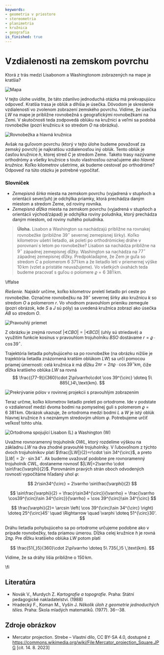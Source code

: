 ```yaml
---
keywords:
- geometria v priestore
- stereometria
- planimetria
- kružnica
- geografia
is_finished: true
---
```


# Vzdialenosti na zemskom povrchu

Ktorá z trás medzi Lisabonom a Washingtonom zobrazených na mape je kratšia? 

![Mapa](08_mapa.jpg)

V tejto úlohe uvidíte, že táto zdanlivo jednoduchá otázka má prekvapujúcu odpoveď. Kratšia trasa je oblúk a dlhšia je úsečka. 
Dôvodom je skreslenie vzdialeností vo zvolenom zobrazení zemského povrchu.
Vidíme, že úsečka $LW$ na mape je približne rovnobežná s geografickými rovnobežkami na Zemi. V skutočnosti teda zodpovedá oblúku na kružnici a veľmi sa podobá rovnobežke
(pozri kružnicu $k$ so stredom $O$ na obrázku).

![Rovnobežka a hlavná kružnica](math4you_00008_01.jpg)

Avšak na guľovom povrchu (ktorý v tejto úlohe budeme považovať za zemský povrch) je najkratšou vzdialenosťou iný oblúk. Tento oblúk je časťou kružnice $h$, ktorej stred $C$ je stredom Zeme. Takéto trasy nazývame orthodrómy a všetky kružnice s touto vlastnosťou označujeme ako *hlavné kružnice*.
Koľko kilometrov ušetríme, ak budeme cestovať po orthodróme?
Odpoveď na túto otázku je potrebné vypočítať.

### Slovníček 
* *Zemepisná šírka* miesta na zemskom povrchu (vyjadrená v stupňoch a orientácii sever/juh) je odchýlka priamky, ktorá prechádza daným miestom a stredom Zeme, od roviny rovníka.
* *Zemepisná dĺžka* miesta na zemskom povrchu (vyjadrená v stupňoch a orientácii východ/západ) je odchýlka roviny poludníka, ktorý prechádza daným miestom, od roviny nultého poludníka.

> **Úloha.** Lisabon a Washington sa nachádzajú približne na rovnakej rovnobežke (približne $39^{\circ}$ severnej zemepisnej šírky).
Koľko kilometrov ušetrí lietadlo, ak poletí po orthodrómickej dráhe v porovnaní s letom po rovnobežke?
Lisabon sa nachádza približne na $9^{\circ}$ západnej zemepisnej dĺžky.
Washington sa nachádza na $77^{\circ}$ západnej zemepisnej dĺžky.
Predpokladajme, že Zem je guľa so stredom $C$ a polomerom $6\ 371\,\text{km}$ a že lietadlo letí v priemernej výške $10\,\text{km}$ (vzlet a pristátie neuvažujeme).
Vo všetkých úvahách teda budeme pracovať s guľou o polomere $\varrho=6\ 381\,\text{km}$.

\iffalse

*Riešenie.* Najskôr určíme, koľko kilometrov preletí lietadlo pri ceste po rovnobežke. Označme rovnobežku na $39^{\circ}$ severnej šírky ako kružnicu $k$ so stredom $O$ a polomerom $r$. Vo vhodnom pravouhlom prieniku zemegule (pozri obrázok, kde $S$ a $J$ sú póly) sa uvedená kružnica zobrazí ako úsečka $AB$ so stredom $O$.

![Pravouhlý priemet](math4you_00008_02.jpg)

Z obrázku je zrejmá rovnosť $\lvert\sphericalangle CBO\rvert = \lvert\sphericalangle BCD\rvert$ 
(uhly sú striedavé) a využitím funkcie kosínus v pravouhlom trojuholníku $BSO$ dostávame $r=\varrho\cdot \cos 39^{\circ}$.

Trajektória lietadla pohybujúceho sa po rovnobežke (na obrázku nižšie je trajektória lietadla znázornená kratším oblúkom $LW$)
sa určí pomocou priamej úmernosti: celá kružnica $k$ má dĺžku
$2\pi r = 2\pi\varrho\cdot\cos 39^{\circ}\text{km}$,
čiže dĺžka kratšieho oblúka $LW$ sa rovná
$$
\frac{(77-9)}{360}\cdot 2\pi\varrho\cdot \cos 39^{\circ} \doteq 5\ 885{,}4\,\text{km}.
$$

![Prekrývanie pólov v rovinnej projekcii s pravouhlým zobrazením](math4you_00008_03.jpg)

Teraz určme, koľko kilometrov lietadlo preletí po ortodrome.
Ide v podstate o vzdialenosť medzi dvoma bodmi na pomyselnej guli s polomerom $\varrho=6\ 381\,\text{km}$.
Obrázok ukazuje, že ortodroma medzi bodmi $L$ a $W$ je istý oblúk hlavnej kružnice $h$ s neznámym stredovým uhlom $\varphi$.
Potrebujeme určiť veľkosť tohto uhla.

![Ortodroma spojující Lisabon (L) a Washington (W)](math4you_00008_04.jpg)

Uvažme rovnoramenný trojuholník $OWL$, ktorý rozdelíme výškou na 
základnu $LW$ na dva zhodné pravouhlé trojuholníky. V ľubovoľnom 
z týchto dvoch trojuholníkov platí 
$\frac{|LW|}{2}=r\cdot \sin 34^{\circ}$, a preto 
$|LW|=2r\cdot\sin 34^{\circ}$. Ak budeme uvažovať podobne pre rovnoramenný trojuholník $CWL$, dostaneme rovnosť 
$|LW|=2\varrho \cdot \sin\frac{\varphi}{2}$. Porovnáním pravých 
strán oboch odvodených rovností vypočítáme hľadaný uhol $\varphi$:

$$
2r\sin34^{\circ} = 2\varrho \sin\frac{\varphi}{2}
$$

$$
\sin\frac{\varphi}{2} = \frac{r\sin34^{\circ}}{\varrho}
= \frac{\varrho \cos39^{\circ}\sin 34^{\circ}}{\varrho} = \cos 39^{\circ}\sin 34^{\circ}
$$

$$
\frac{\varphi}{2}= \arcsin \left( \cos 39^{\circ}\sin 34^{\circ} \right) \doteq 25^{\circ}45' \quad \Rightarrow \quad \varphi \doteq 51^{\circ}30'.
$$

Dráhu lietadla pohybujúceho sa po ortodrome určujeme podobne ako v prípade rovnobežky, teda priamou úmerou. Dĺžka celej kružnice $h$ je rovná $2\pi\varrho$. Pre dĺžku kratšieho oblúka $LW$ potom platí

$$
\frac{51{,}5}{360}\cdot 2\pi\varrho \doteq 5\ 735{,}5 \,\text{km}.
$$

Vidíme, že sa dráhy lišia približne o $150 \,\text{km}$.

\fi

## Literatúra
* Novák V., Murdych Z. *Kartografie a topografie.* Praha: Státní pedagogické nakladatelství. (1988)
* Hradecký F., Koman M., Vyšín J. *Několik úloh z geometrie jednoduchých těles.* Praha: Škola mladých matematiků. (1977). 36--38.

## Zdroje obrázkov
* Mercator projection. Strebe – Vlastní dílo, CC BY-SA 4.0, dostupné z <https://commons.wikimedia.org/wiki/File:Mercator_projection_Square.JPG> [cit. 14. 8. 2023]